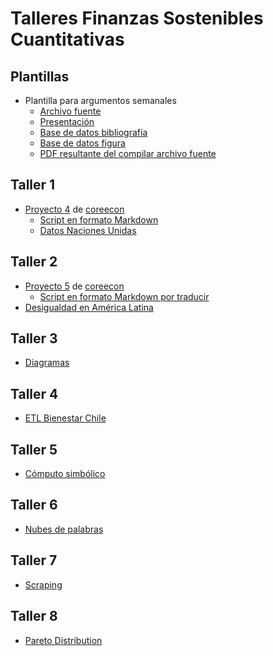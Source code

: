 Talleres Finanzas Sostenibles Cuantitativas
================

## Plantillas

-   Plantilla para argumentos semanales
    -   [Archivo fuente](Plantillas/Argumento.Rmd)
    -   [Presentación](Plantillas/Presentacion.Rmd)
    -   [Base de datos bibliografía](Plantillas/referencias.bib)
    -   [Base de datos figura](Plantillas/data.RData)
    -   [PDF resultante del compilar archivo
        fuente](/Plantillas/Argumento.pdf)

## Taller 1

-   [Proyecto
    4](https://www.core-econ.org/doing-economics/book/text/04-03.html)
    de [coreecon](http://core-econ.org)
    -   [Script en formato
        Markdown](Taller1/Doing-Economics-Project-4-R-Markdown.Rmd)
    -   [Datos Naciones
        Unidas](Taller1/Download-GDPconstant-USD-countries.xlsx)

## Taller 2

-   [Proyecto
    5](https://www.core-econ.org/doing-economics/book/text/05-03.html)
    de [coreecon](http://core-econ.org)
    -   [Script en formato Markdown por traducir]()
-   [Desigualdad en América Latina](Taller2/WelfareIneqLatam.Rmd)

## Taller 3

-   [Diagramas](Taller3/Diagramas.Rmd)

## Taller 4

-   [ETL Bienestar Chile](../Taller4/Chile.Rmd)

## Taller 5

-   [Cómputo simbólico](Taller5/Verifications.Rmd)

## Taller 6

-   [Nubes de palabras](Taller6/WordCloud.Rmd)

## Taller 7

-   [Scraping](Taller7/Scraping.Rmd)

## Taller 8

-   [Pareto Distribution](Taller8/Pareto.Rmd)
